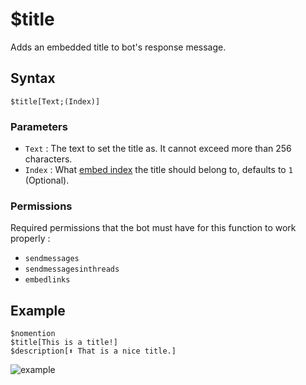 # $title
Adds an embedded title to bot's response message.

## Syntax
```
$title[Text;(Index)]
```

### Parameters
- `Text` : The text to set the title as. It cannot exceed more than 256 characters.
- `Index` : What [embed index](../resources/embedIndexes.md) the title should belong to, defaults to `1` (Optional).

### Permissions
Required permissions that the bot must have for this function to work properly :
- `sendmessages`
- `sendmessagesinthreads`
- `embedlinks`

## Example
```
$nomention
$title[This is a title!]
$description[⬆️ That is a nice title.]
```
![example](https://user-images.githubusercontent.com/69215413/123186040-4c310b00-d465-11eb-99b1-6c43828c8ddb.png)
